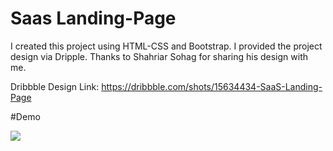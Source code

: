 # Saas Landing-Page

I created this project using HTML-CSS and Bootstrap. I provided the project design via Dripple. 
Thanks to Shahriar Sohag for sharing his design with me.

Dribbble Design Link: https://dribbble.com/shots/15634434-SaaS-Landing-Page

#Demo

![](img/Saas-Landing-Page.gif)
